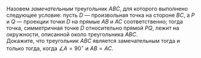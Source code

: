 Назовем <i>замечательным</i> треугольник $ABC$, для которого выполнено следующее условие: пусть $D$ — произвольная точка на стороне $BC$, а $P$ и $Q$ — проекции точки $D$ на прямые $AB$ и $AC$  соответственно; тогда точка, симметричная точке $D$ относительно прямой $PQ$, лежит на окружности, описанной около треугольника $ABC$.
<br>
Докажите, что треугольник $ABC$ является замечательным тогда и только тогда, когда $\angle A=90^\circ$ и $AB=AC$.